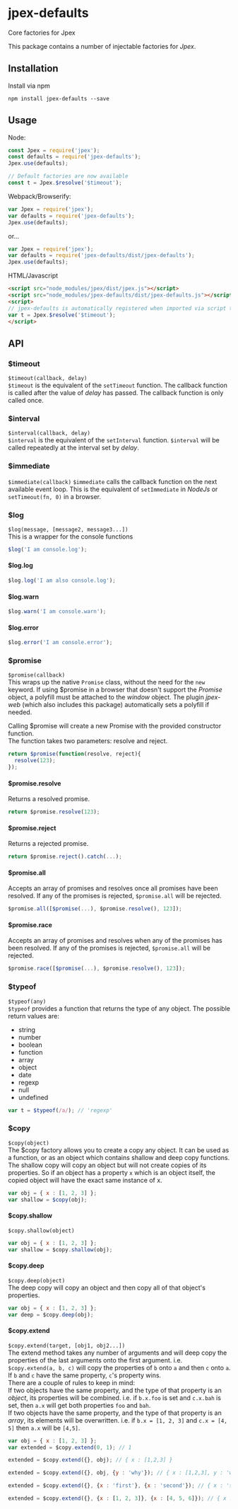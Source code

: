 # jpex-defaults
Core factories for Jpex

This package contains a number of injectable factories for *Jpex*.  

## Installation  
Install via npm  
```
npm install jpex-defaults --save
```

## Usage  
Node:  
```javascript
const Jpex = require('jpex');
const defaults = require('jpex-defaults');
Jpex.use(defaults);

// Default factories are now available
const t = Jpex.$resolve('$timeout');
```

Webpack/Browserify:  
```javascript
var Jpex = require('jpex');
var defaults = require('jpex-defaults');
Jpex.use(defaults);
```
or...
```javascript
var Jpex = require('jpex');
var defaults = require('jpex-defaults/dist/jpex-defaults');
Jpex.use(defaults);
```

HTML/Javascript
```html
<script src="node_modules/jpex/dist/jpex.js"></script>
<script src="node_modules/jpex-defaults/dist/jpex-defaults.js"></script>
<script>
// jpex-defaults is automatically registered when imported via script tags
var t = Jpex.$resolve('$timeout');
</script>
```

## API  
### $timeout  
`$timeout(callback, delay)`  
`$timeout` is the equivalent of the `setTimeout` function. The callback function is called after the value of *delay* has passed. The callback function is only called once.  

### $interval
`$interval(callback, delay)`  
`$interval` is the equivalent of the `setInterval` function. `$interval` will be called repeatedly at the interval set by *delay*.  

### $immediate
`$immediate(callback)`
`$immediate` calls the callback function on the next available event loop. This is the equivalent of `setImmediate` in *NodeJs* or `setTimeout(fn, 0)` in a browser.  

### $log  
`$log(message, [message2, message3...])`  
This is a wrapper for the console functions
```javascript
$log('I am console.log');
```
#### $log.log
```javascript
$log.log('I am also console.log');
```
#### $log.warn
```javascript
$log.warn('I am console.warn');
```
#### $log.error
```javascript
$log.error('I am console.error');
```

### $promise  
`$promise(callback)`  
This wraps up the native `Promise` class, without the need for the `new` keyword. If using $promise in a browser that doesn't support the *Promise* object, a polyfill must be attached to the *window* object. The plugin *jpex-web* (which also includes this package) automatically sets a polyfill if needed.  

Calling $promise will create a new Promise with the provided constructor function.  
The function takes two parameters: resolve and reject.
```javascript
return $promise(function(resolve, reject){
  resolve(123);
});
```

#### $promise.resolve  
Returns a resolved promise.
```javascript
return $promise.resolve(123);
```

#### $promise.reject
Returns a rejected promise.
```javascript
return $promise.reject().catch(...);
```

#### $promise.all
Accepts an array of promises and resolves once all promises have been resolved. If any of the promises is rejected, `$promise.all` will be rejected.
```javascript
$promise.all([$promise(...), $promise.resolve(), 123]);
```

#### $promise.race
Accepts an array of promises and resolves when any of the promises has been resolved. If any of the promises is rejected, `$promise.all` will be rejected.
```javascript
$promise.race([$promise(...), $promise.resolve(), 123]);
```

### $typeof  
`$typeof(any)`  
`$typeof` provides a function that returns the type of any object. The possible return values are:  
- string  
- number  
- boolean  
- function  
- array  
- object  
- date  
- regexp  
- null  
- undefined

```javascript
var t = $typeof(/a/); // 'regexp'
```

### $copy  
`$copy(object)`  
The $copy factory allows you to create a copy any object. It can be used as a function, or as an object which contains shallow and deep copy functions.  
The shallow copy will copy an object but will not create copies of its properties. So if an object has a property `x` which is an object itself, the copied object will have the exact same instance of x.  
```javascript
var obj = { x : [1, 2, 3] };
var shallow = $copy(obj);
```

#### $copy.shallow  
`$copy.shallow(object)`  
```javascript
var obj = { x : [1, 2, 3] };
var shallow = $copy.shallow(obj);
```

#### $copy.deep  
`$copy.deep(object)`  
The deep copy will copy an object and then copy all of that object's properties.  
```javascript
var obj = { x : [1, 2, 3] };
var deep = $copy.deep(obj);
```

#### $copy.extend  
`$copy.extend(target, [obj1, obj2...])`  
The extend method takes any number of arguments and will deep copy the properties of the last arguments onto the first argument. i.e. `$copy.extend(a, b, c)` will copy the properties of `b` onto `a` and then `c` onto `a`. If `b` and `c` have the same property, `c`'s property wins.  
There are a couple of rules to keep in mind:  
If two objects have the same property, and the type of that property is an *object*, its properties will be combined. i.e. if `b.x.foo` is set and `c.x.bah` is set, then `a.x` will get both properties `foo` and `bah`.  
If two objects have the same property, and the type of that property is an *array*, its elements will be overwritten. i.e. if `b.x = [1, 2, 3]` and `c.x = [4, 5]` then `a.x` will be `[4,5]`.  

```javascript
var obj = { x : [1, 2, 3] };
var extended = $copy.extend(0, 1); // 1

extended = $copy.extend({}, obj); // { x : [1,2,3] }

extended = $copy.extend({}, obj, {y : 'why'}); // { x : [1,2,3], y : 'why' }

extended = $copy.extend({}, {x : 'first'}, {x : 'second'}); // { x : 'second' }

extended = $copy.extend({}, {x : [1, 2, 3]}, {x : [4, 5, 6]}); // { x : [1, 2, 3, 4, 5, 6]}
```
